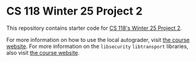 # CS 118 Winter 25 Project 2

This repository contains starter code for [CS 118's Winter 25 Project
2](https://cs118.org/projects/project2).

For more information on how to use the local autograder, visit [the course 
website](https://cs118.org/misc/autograder). For more information on the `libsecurity`
`libtransport` libraries, also visit [the course website](https://cs118.org/projects).
